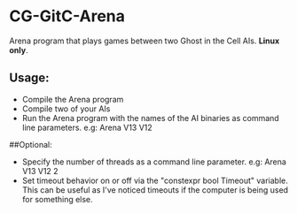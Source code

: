 # CG-GitC-Arena
Arena program that plays games between two Ghost in the Cell AIs. **Linux only**.

## Usage:
* Compile the Arena program
* Compile two of your AIs
* Run the Arena program with the names of the AI binaries as command line parameters. e.g: Arena V13 V12

##Optional:
* Specify the number of threads as a command line parameter. e.g: Arena V13 V12 2
* Set timeout behavior on or off via the "constexpr bool Timeout" variable. This can be useful as I've noticed timeouts if the computer is being used for something else.



